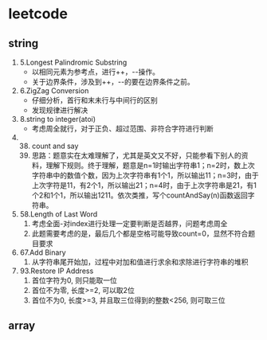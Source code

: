 # leetcode
## string
1. 5.Longest Palindromic Substring
    - 以相同元素为参考点，进行++，--操作。
    - 关于边界条件，涉及到++，--的要在边界条件之前。
2. 6.ZigZag Conversion
    - 仔细分析，首行和末未行与中间行的区别
    - 发现规律进行解决
3. 8.string to integer(atoi)
    - 考虑周全就行，对于正负、超过范围、非符合字符进行判断
4. 38. count and say
    1. 思路：题意实在太难理解了，尤其是英文又不好，只能参看下别人的资料，理解下规则。终于理解，题意是n=1时输出字符串1；n=2时，数上次字符串中的数值个数，因为上次字符串有1个1，所以输出11；n=3时，由于上次字符是11，有2个1，所以输出21；n=4时，由于上次字符串是21，有1个2和1个1，所以输出1211。依次类推，写个countAndSay(n)函数返回字符串。
5. 58.Length of Last Word 
    1. 考虑全面-对index进行处理一定要判断是否越界，问题考虑周全
    2. 此题需要考虑的是，最后几个都是空格可能导致count=0，显然不符合题目要求
6. 67.Add Binary
    1. 从字符串尾开始加，过程中对加和值进行求余和求除进行字符串的堆积
7. 93.Restore IP Address
    1. 首位字符为0, 则只能取一位
    2. 首位不为零, 长度>=2, 可以取2位
    3. 首位不为0, 长度>=3, 并且取三位得到的整数<256, 则可取三位
## array

